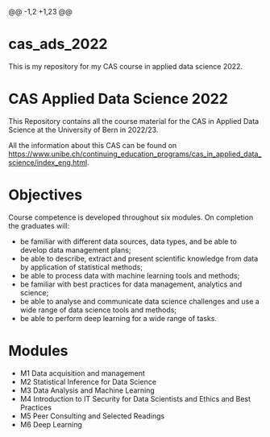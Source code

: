 @@ -1,2 +1,23 @@
# cas_ads_2022
This is my repository for my CAS course in applied data science 2022.
# CAS Applied Data Science 2022
This Repository contains all the course material for the CAS in Applied Data Science at the University of Bern in 2022/23.

All the information about this CAS can be found on https://www.unibe.ch/continuing_education_programs/cas_in_applied_data_science/index_eng.html. 


# Objectives
Course competence is developed throughout six modules. On completion the graduates will:

- be familiar with different data sources, data types, and be able to develop data management plans;
- be able to describe, extract and present scientific knowledge from data by application of statistical methods;
- be able to process data with machine learning tools and methods;
- be familiar with best practices for data management, analytics and science;
- be able to analyse and communicate data science challenges and use a wide range of data science tools and methods;
- be able to perform deep learning for a wide range of tasks.

# Modules
- M1 Data acquisition and management
- M2 Statistical Inference for Data Science
- M3 Data Analysis and Machine Learning
- M4 Introduction to IT Security for Data Scientists and Ethics and Best Practices
- M5 Peer Consulting and Selected Readings
- M6 Deep Learning

